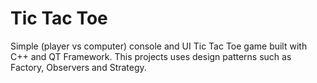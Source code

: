 # Tic Tac Toe

Simple (player vs computer) console and UI Tic Tac Toe game built with C++ and QT Framework. This projects uses design patterns such as Factory, Observers and Strategy.
